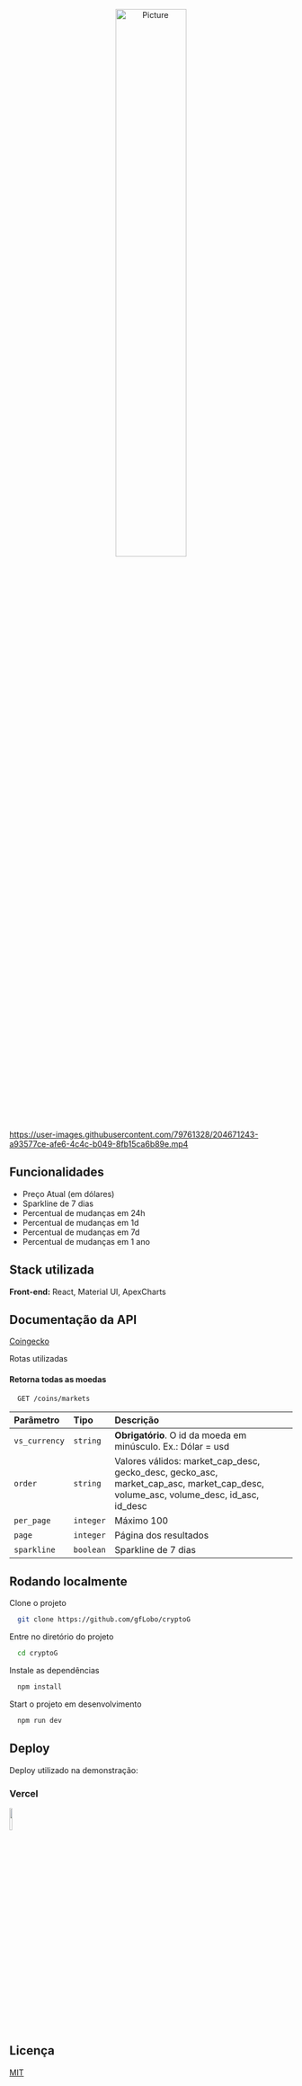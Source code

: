 
<p align="center" >
    <img src="https://crypto-g.vercel.app/logo-text.png" 
        alt="Picture" 
        width="50%" 
        style="display: block; margin: 0 auto" />
</p>

&nbsp;
&nbsp;
&nbsp;
&nbsp;
&nbsp;




https://user-images.githubusercontent.com/79761328/204671243-a93577ce-afe6-4c4c-b049-8fb15ca6b89e.mp4



## Funcionalidades

- Preço Atual (em dólares)
- Sparkline de 7 dias
- Percentual de mudanças em 24h
- Percentual de mudanças em 1d
- Percentual de mudanças em 7d
- Percentual de mudanças em 1 ano
## Stack utilizada

**Front-end:** React, Material UI, ApexCharts



## Documentação da API


[Coingecko](https://www.coingecko.com/pt/api/documentation)


Rotas utilizadas



#### Retorna todas as moedas

```http
  GET /coins/markets
```

| Parâmetro   | Tipo       | Descrição                           |
| :---------- | :--------- | :---------------------------------- |
| `vs_currency` | `string` | **Obrigatório**. O id da moeda em minúsculo. Ex.: Dólar = usd |
| `order`       | `string` | Valores válidos: market_cap_desc, gecko_desc, gecko_asc, market_cap_asc, market_cap_desc, volume_asc, volume_desc, id_asc, id_desc |
| `per_page`    | `integer`| Máximo 100 |
| `page`        | `integer`| Página dos resultados |
| `sparkline`   | `boolean`| Sparkline de 7 dias   |






## Rodando localmente

Clone o projeto

```bash
  git clone https://github.com/gfLobo/cryptoG
```

Entre no diretório do projeto

```bash
  cd cryptoG
```

Instale as dependências

```bash
  npm install
```

Start o projeto em desenvolvimento

```bash
  npm run dev
```


## Deploy

Deploy utilizado na demonstração:

### Vercel

<img src="https://www.solutionsgroup.digital/imgs/vercel.png" width="10%" />

## Licença

[MIT](https://github.com/gfLobo/cryptoG/blob/master/LICENSE.md)

